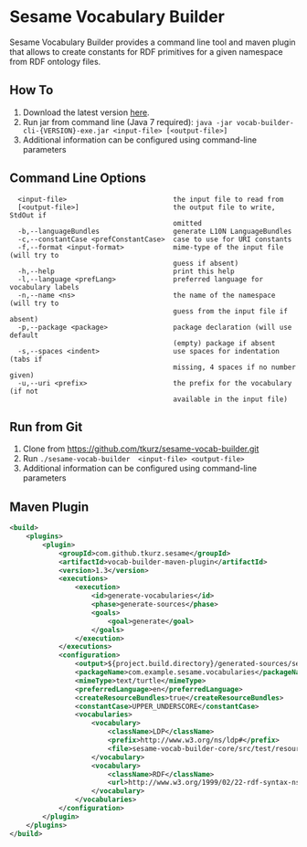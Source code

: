 # Sesame Vocabulary Builder

Sesame Vocabulary Builder provides a command line tool and maven plugin that allows to create constants for RDF primitives for a given namespace from RDF ontology files.

## How To

1. Download the latest version [here](https://github.com/tkurz/sesame-vocab-builder/releases).
2. Run jar from command line (Java 7 required): `java -jar vocab-builder-cli-{VERSION}-exe.jar <input-file> [<output-file>]`
3. Additional information can be configured using command-line parameters

## Command Line Options

```
  <input-file>                          the input file to read from
  [<output-file>]                       the output file to write, StdOut if
                                        omitted
  -b,--languageBundles                  generate L10N LanguageBundles
  -c,--constantCase <prefConstantCase>  case to use for URI constants
  -f,--format <input-format>            mime-type of the input file (will try to
                                        guess if absent)
  -h,--help                             print this help
  -l,--language <prefLang>              preferred language for vocabulary labels
  -n,--name <ns>                        the name of the namespace (will try to
                                        guess from the input file if absent)
  -p,--package <package>                package declaration (will use default
                                        (empty) package if absent
  -s,--spaces <indent>                  use spaces for indentation (tabs if
                                        missing, 4 spaces if no number given)
  -u,--uri <prefix>                     the prefix for the vocabulary (if not
                                        available in the input file)
```

## Run from Git

1. Clone from https://github.com/tkurz/sesame-vocab-builder.git
2. Run `./sesame-vocab-builder  <input-file> <output-file>`
3. Additional information can be configured using command-line parameters

## Maven Plugin

```xml
<build>
    <plugins>
        <plugin>
            <groupId>com.github.tkurz.sesame</groupId>
            <artifactId>vocab-builder-maven-plugin</artifactId>
            <version>1.3</version>
            <executions>
                <execution>
                    <id>generate-vocabularies</id>
                    <phase>generate-sources</phase>
                    <goals>
                        <goal>generate</goal>
                    </goals>
                </execution>
            </executions>
            <configuration>
                <output>${project.build.directory}/generated-sources/sesame-vocabs</output>
                <packageName>com.example.sesame.vocabularies</packageName>
                <mimeType>text/turtle</mimeType>
                <preferredLanguage>en</preferredLanguage>
                <createResourceBundles>true</createResourceBundles>
                <constantCase>UPPER_UNDERSCORE</constantCase>
                <vocabularies>
                    <vocabulary>
                        <className>LDP</className>
                        <prefix>http://www.w3.org/ns/ldp#</prefix>
                        <file>sesame-vocab-builder-core/src/test/resources/ldp.ttl</file>
                    </vocabulary>
                    <vocabulary>
                        <className>RDF</className>
                        <url>http://www.w3.org/1999/02/22-rdf-syntax-ns</url>
                    </vocabulary>
                </vocabularies>
            </configuration>
        </plugin>
    </plugins>
</build>
```
